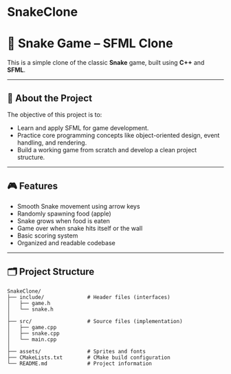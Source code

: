 ﻿# SnakeClone

# 🐍 Snake Game – SFML Clone

This is a simple clone of the classic **Snake** game, built using **C++** and **SFML**. 

---

## 📌 About the Project

The objective of this project is to:

- Learn and apply SFML for game development.
- Practice core programming concepts like object-oriented design, event handling, and rendering.
- Build a working game from scratch and develop a clean project structure.

---

## 🎮 Features

- Smooth Snake movement using arrow keys
- Randomly spawning food (apple)
- Snake grows when food is eaten
- Game over when snake hits itself or the wall
- Basic scoring system
- Organized and readable codebase

---

## 🗂️ Project Structure

```
SnakeClone/
├── include/              # Header files (interfaces)
│   ├── game.h
│   └── snake.h
│
├── src/                  # Source files (implementation)
│   ├── game.cpp
│   ├── snake.cpp
│   └── main.cpp
│
├── assets/               # Sprites and fonts
├── CMakeLists.txt        # CMake build configuration
└── README.md             # Project information
```
